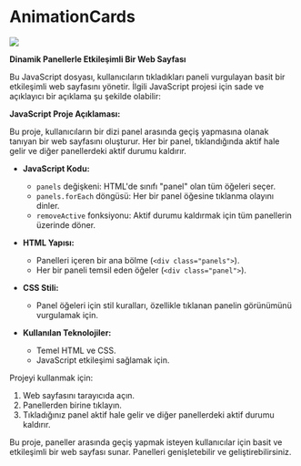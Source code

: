 # AnimationCards
![](AnimationCards.gif)

**Dinamik Panellerle Etkileşimli Bir Web Sayfası**

Bu JavaScript dosyası, kullanıcıların tıkladıkları paneli vurgulayan basit bir etkileşimli web sayfasını yönetir. İlgili JavaScript projesi için sade ve açıklayıcı bir açıklama şu şekilde olabilir:

**JavaScript Proje Açıklaması:**

Bu proje, kullanıcıların bir dizi panel arasında geçiş yapmasına olanak tanıyan bir web sayfasını oluşturur. Her bir panel, tıklandığında aktif hale gelir ve diğer panellerdeki aktif durumu kaldırır.

- **JavaScript Kodu:**
  - `panels` değişkeni: HTML'de sınıfı "panel" olan tüm öğeleri seçer.
  - `panels.forEach` döngüsü: Her bir panel öğesine tıklanma olayını dinler.
  - `removeActive` fonksiyonu: Aktif durumu kaldırmak için tüm panellerin üzerinde döner.

- **HTML Yapısı:**
  - Panelleri içeren bir ana bölme (`<div class="panels">`).
  - Her bir paneli temsil eden öğeler (`<div class="panel">`).

- **CSS Stili:**
  - Panel öğeleri için stil kuralları, özellikle tıklanan panelin görünümünü vurgulamak için.

- **Kullanılan Teknolojiler:**
  - Temel HTML ve CSS.
  - JavaScript etkileşimi sağlamak için.

Projeyi kullanmak için:
1. Web sayfasını tarayıcıda açın.
2. Panellerden birine tıklayın.
3. Tıkladığınız panel aktif hale gelir ve diğer panellerdeki aktif durumu kaldırır.

Bu proje, paneller arasında geçiş yapmak isteyen kullanıcılar için basit ve etkileşimli bir web sayfası sunar. Panelleri genişletebilir ve geliştirebilirsiniz.
